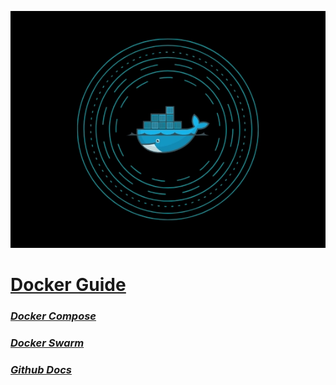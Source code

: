 ![image alt](https://github.com/josh-butler93/docker/blob/1f490d5af360916ee4c1300fef5d52a7f7646930/Setup/dockerreadme.webp)
# <ins>[Docker Guide](https://www.docker.com/#)</ins>
### *[Docker Compose](https://docs.docker.com/compose/)*
### *[Docker Swarm](https://docs.docker.com/engine/swarm/)*
### *[Github Docs](https://docs.github.com/en/get-started/writing-on-github/getting-started-with-writing-and-formatting-on-github/basic-writing-and-formatting-syntax)*
